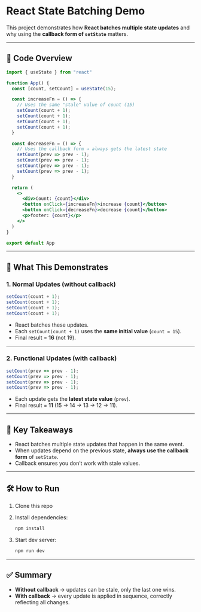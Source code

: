 # React State Batching Demo

This project demonstrates how **React batches multiple state updates** and why using the **callback form of `setState`** matters.

---

## 📂 Code Overview

```jsx
import { useState } from "react"

function App() {
  const [count, setCount] = useState(15);

  const increaseFn = () => {
    // Uses the same "stale" value of count (15)
    setCount(count + 1);
    setCount(count + 1);
    setCount(count + 1);
    setCount(count + 1);
  }

  const decreaseFn = () => {
    // Uses the callback form → always gets the latest state
    setCount(prev => prev - 1);
    setCount(prev => prev - 1);
    setCount(prev => prev - 1);
    setCount(prev => prev - 1);
  }

  return (
    <>
      <div>Count: {count}</div>
      <button onClick={increaseFn}>increase {count}</button>
      <button onClick={decreaseFn}>decrease {count}</button>
      <p>footer: {count}</p>
    </>
  )
}

export default App
````

---

## 🚀 What This Demonstrates

### 1. Normal Updates (without callback)

```js
setCount(count + 1);
setCount(count + 1);
setCount(count + 1);
setCount(count + 1);
```

* React batches these updates.
* Each `setCount(count + 1)` uses the **same initial value** (`count = 15`).
* Final result = **16** (not 19).

---

### 2. Functional Updates (with callback)

```js
setCount(prev => prev - 1);
setCount(prev => prev - 1);
setCount(prev => prev - 1);
setCount(prev => prev - 1);
```

* Each update gets the **latest state value** (`prev`).
* Final result = **11** (15 → 14 → 13 → 12 → 11).

---

## 📝 Key Takeaways

* React batches multiple state updates that happen in the same event.
* When updates depend on the previous state, **always use the callback form** of `setState`.
* Callback ensures you don’t work with stale values.

---

## 🛠️ How to Run

1. Clone this repo
2. Install dependencies:

   ```bash
   npm install
   ```
3. Start dev server:

   ```bash
   npm run dev
   ```

---

## ✅ Summary

* **Without callback** → updates can be stale, only the last one wins.
* **With callback** → every update is applied in sequence, correctly reflecting all changes.

